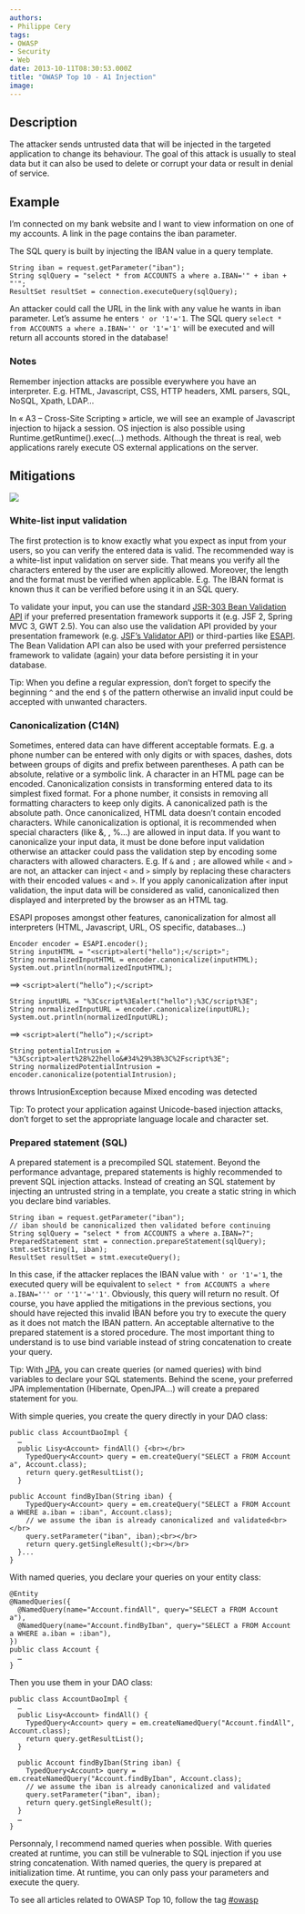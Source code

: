 ```yaml
---
authors:
- Philippe Cery
tags:
- OWASP
- Security
- Web
date: 2013-10-11T08:30:53.000Z
title: "OWASP Top 10 - A1 Injection"
image: 
---
```


## Description

The attacker sends untrusted data that will be injected in the targeted application to change its behaviour. The goal of this attack is usually to steal data but it can also be used to delete or corrupt your data or result in denial of service.

## Example

I’m connected on my bank website and I want to view information on one of my accounts. A link in the page contains the iban parameter.

The SQL query is built by injecting the IBAN value in a query template.

```language-java
String iban = request.getParameter("iban");
String sqlQuery = "select * from ACCOUNTS a where a.IBAN='" + iban + "'";
ResultSet resultSet = connection.executeQuery(sqlQuery);
```

An attacker could call the URL in the link with any value he wants in iban parameter. Let’s assume he enters `' or '1'='1`.
 The SQL query `select * from ACCOUNTS a where a.IBAN='' or '1'='1'` will be executed and will return all accounts stored in the database!

### Notes

Remember injection attacks are possible everywhere you have an interpreter. E.g. HTML, Javascript, CSS, HTTP headers, XML parsers, SQL, NoSQL, Xpath, LDAP…

In « A3 – Cross-Site Scripting » article, we will see an example of Javascript injection to hijack a session.
 OS injection is also possible using Runtime.getRuntime().exec(…) methods. Although the threat is real, web applications rarely execute OS external applications on the server.

## Mitigations

![](https://raw.githubusercontent.com/ippontech/blog-usa/master/images/2016/12/xkcd_inject.jpg)

### White-list input validation

The first protection is to know exactly what you expect as input from your users, so you can verify the entered data is valid. The recommended way is a white-list input validation on server side. That means you verify all the characters entered by the user are explicitly allowed. Moreover, the length and the format must be verified when applicable.
 E.g. The IBAN format is known thus it can be verified before using it in an SQL query.

To validate your input, you can use the standard [JSR-303 Bean Validation API](http://docs.oracle.com/javaee/6/api/javax/validation/package-summary.html "Java Documentation") if your preferred presentation framework supports it (e.g. JSF 2, Spring MVC 3, GWT 2.5). You can also use the validation API provided by your presentation framework (e.g. [JSF’s Validator API](http://docs.oracle.com/javaee/6/api/javax/faces/validator/package-summary.html "Java Dcoumentation")) or third-parties like [ESAPI](https://www.owasp.org/index.php/Category:OWASP_Enterprise_Security_API "ESAPI").
 The Bean Validation API can also be used with your preferred persistence framework to validate (again) your data before persisting it in your database.

Tip: When you define a regular expression, don’t forget to specify the beginning `^` and the end `$` of the pattern otherwise an invalid input could be accepted with unwanted characters.

### Canonicalization (C14N)

Sometimes, entered data can have different acceptable formats. E.g. a phone number can be entered with only digits or with spaces, dashes, dots between groups of digits and prefix between parentheses. A path can be absolute, relative or a symbolic link. A character in an HTML page can be encoded.
 Canonicalization consists in transforming entered data to its simplest fixed format. For a phone number, it consists in removing all formatting characters to keep only digits. A canonicalized path is the absolute path. Once canonicalized, HTML data doesn’t contain encoded characters.
 While canonicalization is optional, it is recommended when special characters (like &, , %…) are allowed in input data.
 If you want to canonicalize your input data, it must be done before input validation otherwise an attacker could pass the validation step by encoding some characters with allowed characters.
 E.g. If `&` and `;` are allowed while `<` and `>` are not, an attacker can inject `<` and `>` simply by replacing these characters with their encoded values `<` and `>`. If you apply canonicalization after input validation, the input data will be considered as valid, canonicalized then displayed and interpreted by the browser as an HTML tag.

ESAPI proposes amongst other features, canonicalization for almost all interpreters (HTML, Javascript, URL, OS specific, databases…)
```language-java
Encoder encoder = ESAPI.encoder();
String inputHTML = "<script>alert("hello");</script>";
String normalizedInputHTML = encoder.canonicalize(inputHTML);
System.out.println(normalizedInputHTML);
```
 ==> `<script>alert(“hello”);</script>`
```language-java
String inputURL = "%3Cscript%3Ealert("hello");%3C/script%3E";
String normalizedInputURL = encoder.canonicalize(inputURL);
System.out.println(normalizedInputURL);
```
 ==> `<script>alert(“hello”);</script> `
```language-java
String potentialIntrusion = "%3Cscript>alert%28%22hello&#34%29%3B%3C%2Fscript%3E";
String normalizedPotentialIntrusion = encoder.canonicalize(potentialIntrusion);
```
throws IntrusionException because Mixed encoding was detected

Tip: To protect your application against Unicode-based injection attacks, don’t forget to set the appropriate language locale and character set.

### Prepared statement (SQL)

A prepared statement is a precompiled SQL statement. Beyond the performance advantage, prepared statements is highly recommended to prevent SQL injection attacks. Instead of creating an SQL statement by injecting an untrusted string in a template, you create a static string in which you declare bind variables.
```language-java
String iban = request.getParameter("iban");
// iban should be canonicalized then validated before continuing
String sqlQuery = "select * from ACCOUNTS a where a.IBAN=?";
PreparedStatement stmt = connection.prepareStatement(sqlQuery);
stmt.setString(1, iban);
ResultSet resultSet = stmt.executeQuery();
```

In this case, if the attacker replaces the IBAN value with `' or '1'='1`, the executed query will be equivalent to `select * from ACCOUNTS a where a.IBAN=''' or ''1''=''1'`. Obviously, this query will return no result.
 Of course, you have applied the mitigations in the previous sections, you should have rejected this invalid IBAN before you try to execute the query as it does not match the IBAN pattern.
 An acceptable alternative to the prepared statement is a stored procedure. The most important thing to understand is to use bind variable instead of string concatenation to create your query.

Tip: With [JPA](http://docs.oracle.com/javaee/6/api/javax/persistence/package-summary.html "Java Documentation"), you can create queries (or named queries) with bind variables to declare your SQL statements. Behind the scene, your preferred JPA implementation (Hibernate, OpenJPA…) will create a prepared statement for you.

With simple queries, you create the query directly in your DAO class:
```language-java
public class AccountDaoImpl {
  …
  public Lisy<Account> findAll() {<br></br>
    TypedQuery<Account> query = em.createQuery("SELECT a FROM Account a", Account.class);
    return query.getResultList();
  }
```

```language-java
public Account findByIban(String iban) {
    TypedQuery<Account> query = em.createQuery("SELECT a FROM Account a WHERE a.iban = :iban", Account.class);
    // we assume the iban is already canonicalized and validated<br></br>
    query.setParameter("iban", iban);<br></br>
    return query.getSingleResult();<br></br>
  }...
}
```

With named queries, you declare your queries on your entity class:
```language-java
@Entity
@NamedQueries({
  @NamedQuery(name="Account.findAll", query="SELECT a FROM Account a"),
  @NamedQuery(name="Account.findByIban", query="SELECT a FROM Account a WHERE a.iban = :iban"),
})
public class Account {
  …
}
```

Then you use them in your DAO class:
```language-java
public class AccountDaoImpl {
  …
  public Lisy<Account> findAll() {
    TypedQuery<Account> query = em.createNamedQuery("Account.findAll", Account.class);
    return query.getResultList();
  }
```

```language-java
  public Account findByIban(String iban) {
    TypedQuery<Account> query = em.createNamedQuery("Account.findByIban", Account.class);
    // we assume the iban is already canonicalized and validated
    query.setParameter("iban", iban);
    return query.getSingleResult();
  }
  …
}
```

Personnaly, I recommend named queries when possible. With queries created at runtime, you can still be vulnerable to SQL injection if you use string concatenation. With named queries, the query is prepared at initialization time. At runtime, you can only pass your parameters and execute the query.

To see all articles related to OWASP Top 10, follow the tag [#owasp](http://blog.ippon.fr/tag/owasp/ "OWASP Top 10")
